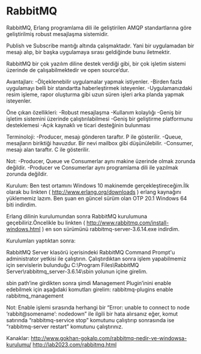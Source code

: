 # RabbitMQ
RabbitMQ, Erlang programlama dili ile geliştirilen AMQP standartlarına göre geliştirilmiş robust mesajlaşma sistemidir.

Publish ve Subscribe mantığı altında çalışmaktadır. Yani bir uygulamadan bir mesajı alıp, bir başka uygulamaya sırası geldiğinde bunu iletmektir.

RabbitMQ bir çok yazılım diline destek verdiği gibi, bir çok işletim sistemi üzerinde de çalışabilmektedir ve open source‘dur.

Avantajları:
-Ölçeklenebilir uygulamalar yapmak istiyenler.
-Birden fazla uygulamayı belli bir standartta haberleştirmek isteyenler.
-Uygulamanızdaki resim işleme, rapor oluşturma gibi uzun süren işleri arka planda yapmak isteyenler.

Öne çıkan özellikleri:
-Robust mesajlaşma
-Kullanım kolaylığı
-Geniş bir işletim sistemini üzerinde çalıştırılabilmesi
-Geniş bir geliştirme platformunu desteklemesi
-Açık kaynaklı ve ticari desteğinin bulunması

Terminoloji:
-Producer, mesajı gönderen taraftır. P ile gösterilir.
-Queue, mesajların biriktiği havuzdur. Bir nevi mailbox gibi düşünülebilir.
-Consumer, mesajı alan taraftır. C ile gösterilir.

Not:
-Producer, Queue ve Consumerlar aynı makine üzerinde olmak zorunda değildir.
-Producer ve Consumerlar aynı programlama dili ile yazılmak zorunda değildir.

Kurulum:
Ben test ortamını Windows 10 makinemde gerçekleştireceğim.İlk olarak bu linkten ( http://www.erlang.org/downloads ) erlang kaynağını yüklememiz lazım. Ben şuan en güncel sürüm olan OTP 20.1 Windows 64 biti indirdim. 

Erlang dilinin kurulumundan sonra RabbitMQ kurulumuna geçebiliriz.Öncelikle bu linkten ( http://www.rabbitmq.com/install-windows.html ) en son sürümünü rabbitmq-server-3.6.14.exe indirdim.

Kurulumları yaptıktan sonra:

RabbitMQ Server klasörü içerisindeki RabbitMQ Command Prompt'u administrator yetkisi ile çalıştırın. Çalıştırdıktan sonra işlem yapabilmemiz için servislerin bulunduğu C:\Program Files\RabbitMQ Server\rabbitmq_server-3.6.14\sbin yolunun içine girelim.

sbin path’ine girdikten sonra şimdi Management Plugin’inini enable edebilmek için aşağıdaki komutları girelim:
rabbitmq-plugins enable rabbitmq_management

Not: Enable işlemi sırasında herhangi bir “Error: unable to connect to node ‘rabbit@somename’: nodedown” ile ilgili bir hata alırsanız eğer, komut satırında “rabbitmq-service stop” komutunu çalıştırıp sonrasında ise “rabbitmq-server restart” komutunu çalıştırınız.



Kanaklar:
http://www.gokhan-gokalp.com/rabbitmq-nedir-ve-windowsa-kurulumu/
http://lab2023.com/rabbitmq.html
